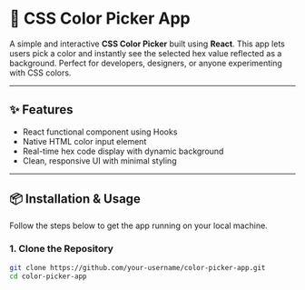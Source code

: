 # 🎨 CSS Color Picker App

A simple and interactive **CSS Color Picker** built using **React**. This app lets users pick a color and instantly see the selected hex value reflected as a background. Perfect for developers, designers, or anyone experimenting with CSS colors.

---

## ✨ Features

- React functional component using Hooks
- Native HTML color input element
- Real-time hex code display with dynamic background
- Clean, responsive UI with minimal styling

---

## 📦 Installation & Usage

Follow the steps below to get the app running on your local machine.

### 1. Clone the Repository

```bash
git clone https://github.com/your-username/color-picker-app.git
cd color-picker-app

